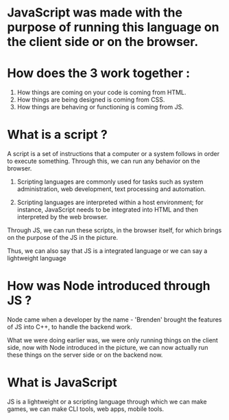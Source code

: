 # JavaScript was made with the purpose of running this language on the client side or on the browser.

# How does the 3 work together :
1) How things are coming on your code is coming from HTML.
2) How things are being designed is coming from CSS.
3) How things are behaving or functioning is coming from JS.

# What is a script ?
A script is a set of instructions that a computer or a system follows in order to execute something.
Through this, we can run any behavior on the browser.

1) Scripting languages are commonly used for tasks such as system administration, web development, text processing and automation.

2) Scripting languages are interpreted within a host environment; for instance, JavaScript needs to be integrated into HTML and then interpreted by the web browser.

Through JS, we can run these scripts, in the browser itself, for which brings on the purpose of the JS in the picture.

Thus, we can also say that JS is a integrated language or we can say a lightweight language

# How was Node introduced through JS ?
Node came when a developer by the name - 'Brenden' brought the features of JS into C++, to handle the backend work.

What we were doing earlier was, we were only running things on the client side, now with Node introduced in the picture, we can now actually run these things on the server side or on the backend now.

# What is JavaScript
JS is a lightweight or a scripting language through which we can make games, we can make CLI tools, web apps, mobile tools.
